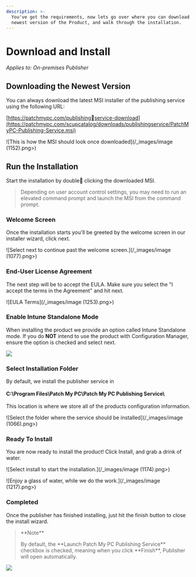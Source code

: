 ```yaml
---
description: >-
  You've got the requirements, now lets go over where you can download the
  newest version of the Product, and walk through the installation.
---
```


# Download and Install

_Applies to: On-premises Publisher_

## Downloading the Newest Version

You can always download the latest MSI installer of the publishing service using the following URL:&#x20;

[https://patchmypc.com/publishingservice-download](https://patchmypc.com/scupcatalog/downloads/publishingservice/PatchMyPC-Publishing-Service.msi)

![This is how the MSI should look once downloaded](/_images/image (1152).png>)

## Run the Installation

Start the installation by double clicking the downloaded MSI.&#x20;

<blockquote class="wp-block-quote">
<p>Depending on user account control settings, you may need to run an elevated command prompt and launch the MSI from the command prompt.</p>
</blockquote>

### Welcome Screen

Once the installation starts you'll be greeted by the welcome screen in our installer wizard, click next.

![Select next to continue past the welcome screen.](/_images/image (1077).png>)

### End-User License Agreement

The next step will be to accept the EULA. Make sure you select the "I accept the terms in the Agreement" and hit next.

![EULA Terms](/_images/image (1253).png>)

### Enable Intune Standalone Mode

When installing the product we provide an option called Intune Standalone mode. If you do **NOT** intend to use the product with Configuration Manager, ensure the option is checked and select next.

![](/_images/image-(1089).png>)

### Select Installation Folder

By default, we install the publisher service in \
\
**C:\Program Files\Patch My PC\Patch My PC Publishing Service\\**\
\
This location is where we store all of the products configuration information.&#x20;

![Select the folder where the service should be installed](/_images/image (1066).png>)

### Ready To Install

You are now ready to install the product! Click Install, and grab a drink of water.

![Select install to start the installation.](/_images/image (1174).png>)

![Enjoy a glass of water, while we do the work.](/_images/image (1217).png>)

### Completed

Once the publisher has finished installing, just hit the finish button to close the install wizard.&#x20;

<blockquote class="wp-block-quote">
<p>**Note**</p>
<p>By default, the **Launch Patch My PC Publishing Service** checkbox is checked, meaning when you click **Finish**, Publisher will open automatically.</p>
</blockquote>

![](/_images/image-(1198).png>)